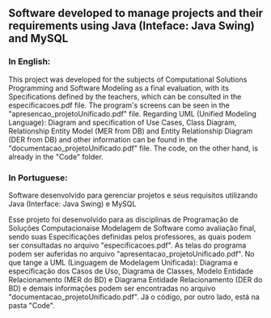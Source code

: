 ## Software developed to manage projects and their requirements using Java (Inteface: Java Swing) and MySQL


### In English:

This project was developed for the subjects of Computational Solutions Programming and Software Modeling as a final evaluation, with its Specifications defined by the teachers, which can be consulted in the especificacoes.pdf file. The program's screens can be seen in the "apresencao_projetoUnificado.pdf" file. Regarding UML (Unified Modeling Language): Diagram and specification of Use Cases, Class Diagram, Relationship Entity Model (MER from DB) and Entity Relationship Diagram (DER from DB) and other information can be found in the "documentacao_projetoUnificado.pdf" file. The code, on the other hand, is already in the "Code" folder.

### In Portuguese:

Software desenvolvido para gerenciar projetos e seus requisitos utilizando Java (Interface: Java Swing) e MySQL

Esse projeto foi desenvolvido para as disciplinas de Programação de Soluções Computacionaise Modelagem de Software como avaliação final, sendo suas Especificações definidas pelos professores, as quais podem ser consultadas no arquivo "especificacoes.pdf". As telas do programa podem ser auferidas no arquivo "apresentacao_projetoUnificado.pdf". No que tange a UML (Linguagem de Modelagem Unificada):  Diagrama e especificação dos Casos de Uso, Diagrama de Classes, Modelo Entidade Relacionamento (MER do BD) e Diagrama Entidade Relacionamento (DER do BD) e demais informações podem ser encontradas no arquivo "documentacao_projetoUnificado.pdf". Já o código, por outro lado, está na pasta "Code".
